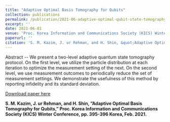```yaml
---
title: "Adaptive Optimal Basis Tomography for Qubits"
collection: publications
permalink: /publication/2021-06-adaptive-optimal-qubit-state-tomography-for-qubits
excerpt: ''
date: 2021-06-01
venue: 'Proc. Korea Information and Communications Society (KICS) Winter Conference'
paperurl: ''
citation: 'S. M. Kazim, J. ur Rehman, and H. Shin, &quot;Adaptive Optimal Basis Tomography for Qubits,&quot; <i>Proc. Korea Information and Communications Society (KICS) Winter Conference,</i>pp. 395-396 Korea, Feb. 2021.'
---
```

Abstract -- We present a two-level adaptive quantum state tomography protocol. On the first level, we utilize the particle distribution at each iteration to optimize the measurement setting of the next. On the second level, we use measurement outcomes to periodically reduce the set of measurement settings. We demonstrate the usefulness of this method by reporting infidelity and its standard deviation.

[Download paper here](http://academicpages.github.io/files/paper2.pdf)

**S. M. Kazim, J. ur Rehman, and H. Shin, ”**Adaptive Optimal Basis Tomography for Qubits**,” **Proc.
Korea Information and Communications Society (KICS) Winter Conference**, pp. 395-396 Korea, Feb. 2021.**

